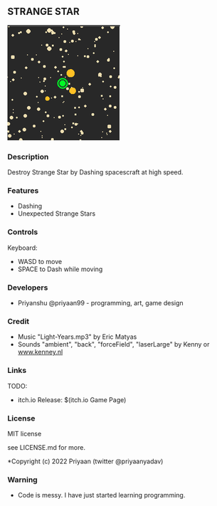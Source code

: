 ## STRANGE STAR

![STRANGE STAR](screenshots/strange-star.png "STRANGE STAR")

### Description

Destroy Strange Star by Dashing spacescraft at high speed.

### Features

 - Dashing 
 - Unexpected Strange Stars

### Controls

Keyboard:
 - WASD to move
 - SPACE to Dash while moving


### Developers

 - Priyanshu @priyaan99 - programming, art, game design 

### Credit

 - Music "Light-Years.mp3" by Eric Matyas
 - Sounds "ambient", "back", "forceField", "laserLarge" 
by Kenny or www.kenney.nl

### Links

TODO:
 - itch.io Release: $(itch.io Game Page)

### License

MIT license

see LICENSE.md for more.

*Copyright (c) 2022 Priyaan (twitter @priyaanyadav)

### Warning 
 - Code is messy. I have just started learning programming.

